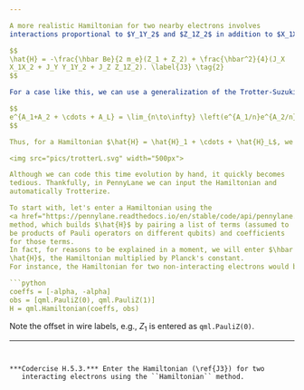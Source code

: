 ```yaml
---

A more realistic Hamiltonian for two nearby electrons involves
interactions proportional to $Y_1Y_2$ and $Z_1Z_2$ in addition to $X_1X_2$:

$$
\hat{H} = -\frac{\hbar Be}{2 m_e}(Z_1 + Z_2) + \frac{\hbar^2}{4}(J_X
X_1X_2 + J_Y Y_1Y_2 + J_Z Z_1Z_2). \label{J3} \tag{2}
$$

For a case like this, we can use a generalization of the Trotter-Suzuki formula for a sum of $L$ terms:

$$
e^{A_1+A_2 + \cdots + A_L} = \lim_{n\to\infty} \left(e^{A_1/n}e^{A_2/n}\cdots e^{A_L/n}\right)^n.
$$

Thus, for a Hamiltonian $\hat{H} = \hat{H}_1 + \cdots + \hat{H}_L$, we can replace the unitary $U(t)$ with a circuit

<img src="pics/trotterL.svg" width="500px">

Although we can code this time evolution by hand, it quickly becomes
tedious. Thankfully, in PennyLane we can input the Hamiltonian and
automatically Trotterize.

To start with, let's enter a Hamiltonian using the
<a href="https://pennylane.readthedocs.io/en/stable/code/api/pennylane.Hamiltonian.html" target=_"blank"><tt>Hamiltonian</tt></a>
method, which builds $\hat{H}$ by pairing a list of terms (assumed to
be products of Pauli operators on different qubits) and coefficients
for those terms.
In fact, for reasons to be explained in a moment, we will enter $\hbar
\hat{H}$, the Hamiltonian multiplied by Planck's constant.
For instance, the Hamiltonian for two non-interacting electrons would be encoded as

```python
coeffs = [-alpha, -alpha]
obs = [qml.PauliZ(0), qml.PauliZ(1)]
H = qml.Hamiltonian(coeffs, obs)
```

Note the offset in wire labels, e.g., $Z_1$ is entered as
``qml.PauliZ(0)``.

---
```


***Codercise H.5.3.*** Enter the Hamiltonian (\ref{J3}) for two
   interacting electrons using the ``Hamiltonian`` method.
